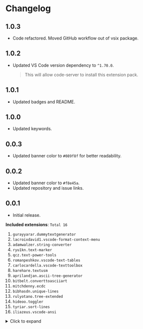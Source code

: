 # Changelog

## 1.0.3

- Code refactored. Moved GitHub workflow out of vsix package.

## 1.0.2

- Updated VS Code version dependency to `^1.70.0`.
  > This will allow code-server to install this extension pack.

## 1.0.1

- Updated badges and README.

## 1.0.0

- Updated keywords.

## 0.0.3

- Updated banner color to `#089f8f` for better readability.

## 0.0.2

- Updated banner color to `#f8e45a`.
- Updated repository and issue links.

## 0.0.1

- Initial release.

**Included extensions**: `Total 16`

1. `gurayyarar.dummytextgenerator`
2. `lacroixdavid1.vscode-format-context-menu`
3. `adamwalzer.string-converter`
4. `ryu1kn.text-marker`
5. `qcz.text-power-tools`
6. `romanpeshkov.vscode-text-tables`
7. `carlocardella.vscode-texttoolbox`
8. `harehare.textusm`
9. `aprilandjan.ascii-tree-generator`
10. `bitbelt.converttoasciiart`
11. `mitchdenny.ecdc`
12. `bibhasdn.unique-lines`
13. `rulyotano.tree-extended`
14. `hideoo.toggler`
15. `tyriar.sort-lines`
16. `iliazeus.vscode-ansi`

<details>
<summary>Click to expand</summary>
<p>

```sh
gurayyarar.dummytextgenerator,
lacroixdavid1.vscode-format-context-menu,
adamwalzer.string-converter,
ryu1kn.text-marker,
qcz.text-power-tools,
romanpeshkov.vscode-text-tables,
carlocardella.vscode-texttoolbox,
harehare.textusm,
aprilandjan.ascii-tree-generator,
bitbelt.converttoasciiart,
mitchdenny.ecdc,
bibhasdn.unique-lines,
rulyotano.tree-extended,
hideoo.toggler,
tyriar.sort-lines,
iliazeus.vscode-ansi
```

</p>
</details>
